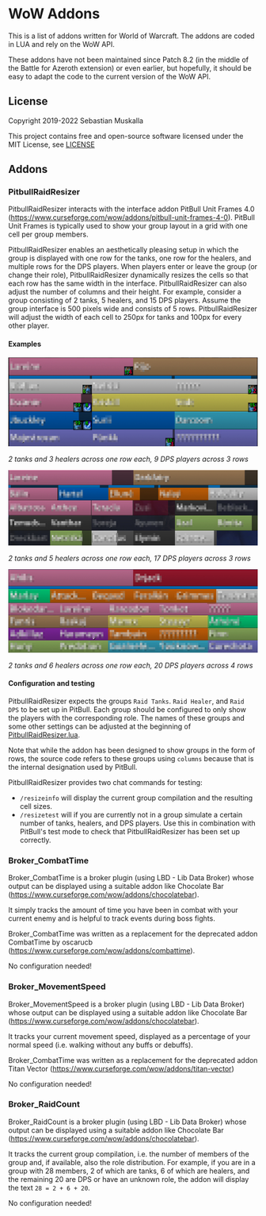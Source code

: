 WoW Addons
==========

This is a list of addons written for World of Warcraft.
The addons are coded in LUA and rely on the WoW API.

These addons have not been maintained since Patch 8.2 (in the middle of the Battle for Azeroth extension) or even earlier, but hopefully, it should be easy to adapt the code to the current version of the WoW API.

License
-------

Copyright 2019-2022 Sebastian Muskalla

This project contains free and open-source software licensed under the MIT License, see [LICENSE](LICENSE)

Addons
------

### PitbullRaidResizer

PitbullRaidResizer interacts with the interface addon PitBull Unit Frames 4.0 (<https://www.curseforge.com/wow/addons/pitbull-unit-frames-4-0>).
PitBull Unit Frames is typically used to show your group layout in a grid with one cell per group members.

PitbullRaidResizer enables an aesthetically pleasing setup in which the group is displayed with one row for the tanks, one row for the healers, and multiple rows for the DPS players.
When players enter or leave the group (or change their role), PitbullRaidResizer dynamically resizes the cells so that each row has the same width in the interface.
PitbullRaidResizer can also adjust the number of columns and their height.
For example, consider a group consisting of 2 tanks, 5 healers, and 15 DPS players.
Assume the group interface is 500 pixels wide and consists of 5 rows. PitbullRaidResizer will adjust the width of each cell to 250px for tanks and 100px for every other player.

#### Examples

![2-3-9 setup](img/2-3-9.png)

*2 tanks and 3 healers across one row each, 9 DPS players across 3 rows*

![2-5-17 setup](img/2-5-17.png)

*2 tanks and 5 healers across one row each, 17 DPS players across 3 rows*

![2-6-20 setup](img/2-6-20.png)

*2 tanks and 6 healers across one row each, 20 DPS players across 4 rows*

#### Configuration and testing

PitbullRaidResizer expects the groups `Raid Tanks`. `Raid Healer`, and `Raid DPS` to be set up in PitBull.
Each group should be configured to only show the players with the corresponding role.
The names of these groups and some other settings can be adjusted at the beginning of [PitbullRaidResizer.lua](PitbullRaidResizer/PitbullRaidResizer.lua).

Note that while the addon has been designed to show groups in the form of rows, the source code refers to these groups using `columns` because that is the internal designation used by PitBull.

PitbullRaidResizer provides two chat commands for testing:
* `/resizeinfo` will display the current group compilation and the resulting cell sizes.
* `/resizetest` will if you are currently not in a group simulate a certain number of tanks, healers, and DPS players. Use this in combination with PitBull's test mode to check that PitbullRaidResizer has been set up correctly.

### Broker_CombatTime

Broker_CombatTime is a broker plugin (using LBD - Lib Data Broker) whose output can be displayed using a suitable addon like Chocolate Bar (<https://www.curseforge.com/wow/addons/chocolatebar>).

It simply tracks the amount of time you have been in combat with your current enemy and is helpful to track events during boss fights.

Broker_CombatTime was written as a replacement for the deprecated addon CombatTime by oscarucb (<https://www.curseforge.com/wow/addons/combattime>).

No configuration needed!

### Broker_MovementSpeed

Broker_MovementSpeed is a broker plugin (using LBD - Lib Data Broker) whose output can be displayed using a suitable addon like Chocolate Bar (<https://www.curseforge.com/wow/addons/chocolatebar>).

It tracks your current movement speed, displayed as a percentage of your normal speed (i.e. walking without any buffs or debuffs).

Broker_CombatTime was written as a replacement for the deprecated addon Titan Vector (<https://www.curseforge.com/wow/addons/titan-vector>)

No configuration needed!

### Broker_RaidCount

 Broker_RaidCount is a broker plugin (using LBD - Lib Data Broker) whose output can be displayed using a suitable addon like Chocolate Bar (<https://www.curseforge.com/wow/addons/chocolatebar>).

It tracks the current group compilation, i.e. the number of members of the group and, if available, also the role distribution.
For example, if you are in a group with 28 members, 2 of which are tanks, 6 of which are healers, and the remaining 20 are DPS or have an unknown role, the addon will display the text `28 = 2 + 6 + 20`.

No configuration needed!
